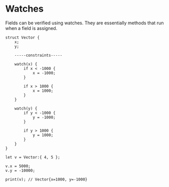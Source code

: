 # Watches

Fields can be verified using watches. They are essentially methods that run when a field is assigned.

```frugurt
struct Vector {
    x;
    y;

    -----constraints-----

    watch(x) {
        if x < -1000 {
            x = -1000;
        }

        if x > 1000 {
            x = 1000;
        }
    }

    watch(y) {
        if y < -1000 {
            y = -1000;
        }

        if y > 1000 {
            y = 1000;
        }
    }
}

let v = Vector:{ 4, 5 };

v.x = 5000;
v.y = -10000;

print(v); // Vector{x=1000, y=-1000}
```
